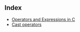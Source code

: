 
## Index
- [Operators and Expressions in C](./operators-&-expressions-in-C.md)
- [Cast operators](https://github.com/Eswari-Priya/winter-of-contributing/blob/C_CPP/C_CPP/Fundamentals/Operators%20%26%20Expressions/cast_operators.md)

